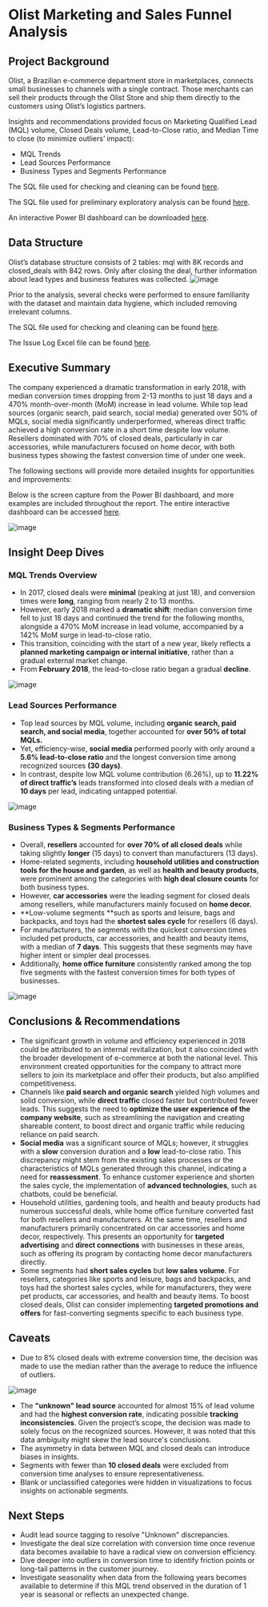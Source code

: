 # Olist Marketing and Sales Funnel Analysis

## **Project Background**

Olist, a Brazilian e-commerce department store in marketplaces, connects small businesses to channels with a single contract. Those merchants can sell their products through the Olist Store and ship them directly to the customers using Olist’s logistics partners. 

Insights and recommendations provided focus on Marketing Qualified Lead (MQL) volume, Closed Deals volume, Lead-to-Close ratio, and Median Time to close (to minimize outliers’ impact):

- MQL Trends
- Lead Sources Performance
- Business Types and Segments Performance

The SQL file used for checking and cleaning can be found [here](https://github.com/ntma23/olist_marketing_funnel/blob/main/olist_mkt_funnel_check.sql).

The SQL file used for preliminary exploratory analysis can be found [here](https://github.com/ntma23/olist_marketing_funnel/blob/main/olist_mkt_funnel_eda.sql).

An interactive Power BI dashboard can be downloaded [here](https://github.com/ntma23/olist_marketing_funnel/blob/main/marketing_funnel.pbix).

## **Data Structure**

Olist’s database structure consists of 2 tables: mql with 8K records and closed_deals with 842 rows. Only after closing the deal, further information about lead types and business features was collected. 
![image](https://github.com/user-attachments/assets/c0dbc871-2ccf-425f-8bbd-6177ff6c288b)


Prior to the analysis, several checks were performed to ensure familiarity with the dataset and maintain data hygiene, which included removing irrelevant columns. 

The SQL file used for checking and cleaning can be found [here](https://github.com/ntma23/olist_marketing_funnel/blob/main/olist_mkt_funnel_check.sql).

The Issue Log Excel file can be found [here](https://github.com/ntma23/olist_marketing_funnel/blob/main/Olist%20MQL%20Issue%20Log.xlsx).

## **Executive Summary**

The company experienced a dramatic transformation in early 2018, with median conversion times dropping from 2-13 months to just 18 days and a 470% month-over-month (MoM) increase in lead volume. While top lead sources (organic search, paid search, social media) generated over 50% of MQLs, social media significantly underperformed, whereas direct traffic achieved a high conversion rate in a short time despite low volume. Resellers dominated with 70% of closed deals, particularly in car accessories, while manufacturers focused on home decor, with both business types showing the fastest conversion time of under one week.

The following sections will provide more detailed insights for opportunities and improvements:

Below is the screen capture from the Power BI dashboard, and more examples are included throughout the report. The entire interactive dashboard can be accessed [here](https://github.com/ntma23/olist_marketing_funnel/blob/main/marketing_funnel.pbix). 

![image](https://github.com/user-attachments/assets/7b1c9732-75f5-46dc-9640-5244b3705916)




## **Insight Deep Dives**

### **MQL Trends Overview**

- In 2017, closed deals were **minimal** (peaking at just 18), and conversion times were **long**, ranging from nearly 2 to 13 months.
- However, early 2018 marked a **dramatic shift**: median conversion time fell to just 18 days and continued the trend for the following months, alongside a 470% MoM increase in lead volume, accompanied by a 142% MoM surge in lead-to-close ratio.
- This transition, coinciding with the start of a new year, likely reflects a **planned marketing campaign or internal initiative**, rather than a gradual external market change.
- From **February 2018**, the lead-to-close ratio began a gradual **decline**.
  
![image](https://github.com/user-attachments/assets/868023d0-2bc7-42f8-bc08-93dd65225013)



### **Lead Sources Performance**

- Top lead sources by MQL volume, including **organic search, paid search, and social media**, together accounted for **over 50% of total MQLs.**
- Yet, efficiency-wise, **social media** performed poorly with only around a **5.6% lead-to-close ratio** and the longest conversion time among recognized sources **(30 days)**.
- In contrast, despite low MQL volume contribution (6.26%), up to **11.22% of direct traffic’s** leads transformed into closed deals with a median of **10 days** per lead, indicating untapped potential.
  
![image](https://github.com/user-attachments/assets/b1a18d23-0e25-46ec-a5ef-e7669992011d)


### **Business Types & Segments Performance**

- Overall, **resellers** accounted for **over 70% of all closed deals** while taking slightly **longer** (15 days) to convert than manufacturers (13 days).
- Home-related segments, including **household utilities and construction tools for the house and garden**, as well as **health and beauty products**, were prominent among the categories with **high deal closure counts** for both business types.
- However, **car accessories** were the leading segment for closed deals among resellers, while manufacturers mainly focused on **home decor.**
- **Low-volume segments **such as sports and leisure, bags and backpacks, and toys had the **shortest sales cycle** for resellers (6 days).
- For manufacturers, the segments with the quickest conversion times included pet products, car accessories, and health and beauty items, with a median of **7 days**. This suggests that these segments may have higher intent or simpler deal processes.
- Additionally, **home office furniture** consistently ranked among the top five segments with the fastest conversion times for both types of businesses.
  
![image](https://github.com/user-attachments/assets/904e903d-c291-4a90-9324-22d88d382de9)

## **Conclusions & Recommendations**

- The significant growth in volume and efficiency experienced in 2018 could be attributed to an internal revitalization, but it also coincided with the broader development of e-commerce at both the national level. This environment created opportunities for the company to attract more sellers to join its marketplace and offer their products, but also amplified competitiveness.
- Channels like **paid search and organic search** yielded high volumes and solid conversion, while **direct traffic** closed faster but contributed fewer leads. This suggests the need to **optimize the user experience of the company website**, such as streamlining the navigation and creating shareable content, to boost direct and organic traffic while reducing reliance on paid search.
- **Social media** was a significant source of MQLs; however, it struggles with a **slow** conversion duration and a **low** lead-to-close ratio. This discrepancy might stem from the existing sales processes or the characteristics of MQLs generated through this channel, indicating a need for **reassessment**. To enhance customer experience and shorten the sales cycle, the implementation of **advanced technologies**, such as chatbots, could be beneficial.
- Household utilities, gardening tools, and health and beauty products had numerous successful deals, while home office furniture converted fast for both resellers and manufacturers. At the same time, resellers and manufacturers primarily concentrated on car accessories and home decor, respectively. This presents an opportunity for **targeted advertising** and **direct connections** with businesses in these areas, such as offering its program by contacting home decor manufacturers directly.
- Some segments had **short sales cycles** but **low sales volume**. For resellers, categories like sports and leisure, bags and backpacks, and toys had the shortest sales cycles, while for manufacturers, they were pet products, car accessories, and health and beauty items. To boost closed deals, Olist can consider implementing **targeted promotions and offers** for fast-converting segments specific to each business type.

## **Caveats**
- Due to 8% closed deals with extreme conversion time, the decision was made to use the median rather than the average to reduce the influence of outliers.
  
![image](https://github.com/user-attachments/assets/ccefd7c5-0908-4d12-83fc-2848d48ac991)
- The **"unknown" lead source** accounted for almost 15% of lead volume and had the **highest conversion rate**, indicating possible **tracking inconsistencies**. Given the project’s scope, the decision was made to solely focus on the recognized sources. However, it was noted that this data ambiguity might skew the lead source's conclusions.
- The asymmetry in data between MQL and closed deals can introduce biases in insights.
- Segments with fewer than **10 closed deals** were excluded from conversion time analyses to ensure representativeness.
- Blank or unclassified categories were hidden in visualizations to focus insights on actionable segments.

## **Next Steps**

- Audit lead source tagging to resolve "Unknown" discrepancies.
- Investigate the deal size correlation with conversion time once revenue data becomes available to have a radical view on conversion efficiency.
- Dive deeper into outliers in conversion time to identify friction points or long-tail patterns in the customer journey.
- Investigate seasonality when data from the following years becomes available to determine if this MQL trend observed in the duration of 1 year is seasonal or reflects an unexpected change. 
